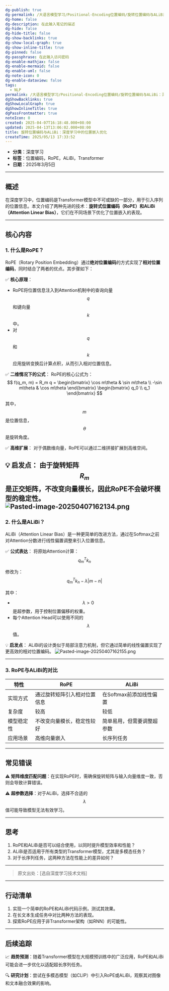 ```yaml
---
dg-publish: true
dg-permalink: /大语言模型学习/Positional-Encoding位置编码/旋转位置编码与ALiBi：深度学习中的位置嵌入优化
dg-home: false
dg-description: 在此输入笔记的描述
dg-hide: false
dg-hide-title: false
dg-show-backlinks: true
dg-show-local-graph: true
dg-show-inline-title: true
dg-pinned: false
dg-passphrase: 在此输入访问密码
dg-enable-mathjax: false
dg-enable-mermaid: false
dg-enable-uml: false
dg-note-icon: 0
dg-enable-dataview: false
tags:
  - NLP
permalink: /大语言模型学习/Positional-Encoding位置编码/旋转位置编码与ALiBi：深度学习中的位置嵌入优化/
dgShowBacklinks: true
dgShowLocalGraph: true
dgShowInlineTitle: true
dgPassFrontmatter: true
noteIcon: 0
created: 2025-04-07T16:18:48.000+08:00
updated: 2025-04-13T13:06:02.000+08:00
title: 旋转位置编码与ALiBi：深度学习中的位置嵌入优化
createTime: 2025/05/13 17:33:52
---
```




- **分类**：深度学习
- **标签**：位置编码，RoPE，ALiBi，Transformer
- **日期**：2025年3月5日

---



## 概述
在深度学习中，位置编码是Transformer模型中不可或缺的一部分，用于引入序列的位置信息。本文介绍了两种先进的技术：**旋转式位置编码（RoPE）**和**ALiBi（Attention Linear Bias）**，它们在不同场景下优化了位置嵌入的表现。

---



## 核心内容

### 1. 什么是RoPE？
RoPE（Rotary Position Embedding）通过**绝对位置编码**的方式实现了**相对位置编码**，同时结合了两者的优点。其步骤如下：

✅ **核心原理**：
- RoPE将位置信息注入到Attention机制中的查询向量 $$q$$ 和键向量 $$k$$ 中。
- 对 $$q$$ 和 $$k$$ 应用旋转变换后计算点积，从而引入相对位置信息。

✅ **二维情况下的公式**：
RoPE的核心公式为：
$$
f(q_m, m) = R_m q = 
\begin{bmatrix}
\cos m\theta & \sin m\theta \\
-\sin m\theta & \cos m\theta
\end{bmatrix}
\begin{bmatrix}
q_0 \\
q_1
\end{bmatrix}
$$

其中，$$m$$ 是位置信息，$$\theta$$ 是旋转角度。

✅ **高维扩展**：
对于偶数维向量，RoPE可以通过二维拼接扩展到高维空间。

💡 **启发点**：
由于旋转矩阵 $$R_m$$ 是正交矩阵，不改变向量模长，因此RoPE不会破坏模型的稳定性。
![Pasted-image-20250407162134.png](/img/user/%E9%99%84%E4%BB%B6/Pasted%20image%2020250407162134.png)
---


### 2. 什么是ALiBi？
ALiBi（Attention Linear Bias）是一种更简单的改进方法，通过在Softmax之前对Attention分数进行线性偏置调整来引入位置信息。

✅ **公式表达**：
将原始Attention计算：
$$
q_m^T k_n
$$

修改为：
$$
q_m^T k_n - \lambda |m-n|
$$

其中：
- $$\lambda > 0$$ 是超参数，用于控制位置偏移的权重。
- 每个Attention Head可以使用不同的 $$\lambda$$ 值。

💡 **启发点**：
ALiBi的设计类似于局部注意力机制，但它通过简单的线性偏置实现了更高效的相对位置编码。
![Pasted-image-20250407162155.png](/img/user/%E9%99%84%E4%BB%B6/Pasted%20image%2020250407162155.png)

---


### 3. RoPE与ALiBi的对比
| 特性            | RoPE                            | ALiBi                           |
|-----------------|---------------------------------|---------------------------------|
| 实现方式         | 通过旋转矩阵引入相对位置信息    | 在Softmax前添加线性偏置         |
| 复杂度           | 较高                           | 较低                           |
| 模型稳定性       | 不改变向量模长，稳定性较好      | 简单易用，但需要调整超参数      |
| 应用场景         | 高维向量嵌入                   | 长序列任务                     |

---



## 常见错误
⚠ **矩阵维度匹配问题**：在实现RoPE时，需确保旋转矩阵与输入向量维度一致，否则会导致计算错误。

⚠ **超参数选择**：对于ALiBi，选择不合适的 $$\lambda$$ 值可能导致模型无法有效学习。

---



## 思考
1. RoPE和ALiBi是否可以结合使用，以同时提升模型效率和性能？
2. ALiBi是否适用于所有类型的Transformer模型，尤其是多模态任务？
3. 对于长序列任务，这两种方法在性能上的差异如何？

---

> 原文出处：[选自深度学习技术文档]

---



## 行动清单
1. 实现一个简单的RoPE和ALiBi代码示例，测试其效果。
2. 在长文本生成任务中对比两种方法的表现。
3. 探索RoPE应用于非Transformer架构（如RNN）的可能性。

---



## 后续追踪
📈 **趋势预测**：随着Transformer模型在大规模预训练中的广泛应用，RoPE和ALiBi可能会进一步优化以适配超长序列任务。

🔍 **研究计划**：尝试在多模态模型（如CLIP）中引入RoPE或ALiBi，观察其对图像和文本融合效果的影响。
